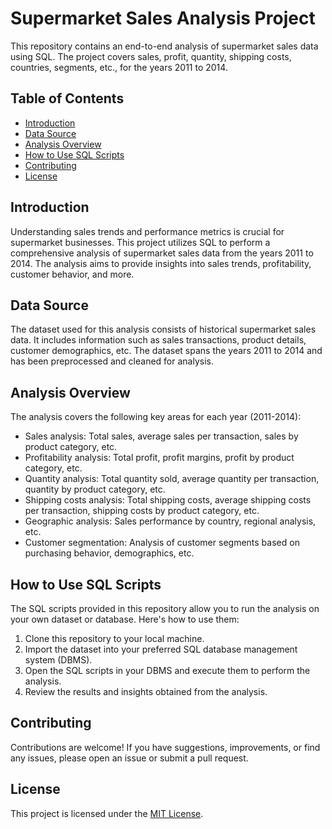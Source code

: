 # Supermarket Sales Analysis Project

This repository contains an end-to-end analysis of supermarket sales data using SQL. The project covers sales, profit, quantity, shipping costs, countries, segments, etc., for the years 2011 to 2014.

## Table of Contents

- [Introduction](#introduction)
- [Data Source](#data-source)
- [Analysis Overview](#analysis-overview)
- [How to Use SQL Scripts](#how-to-use-sql-scripts)
- [Contributing](#contributing)
- [License](#license)

## Introduction

Understanding sales trends and performance metrics is crucial for supermarket businesses. This project utilizes SQL to perform a comprehensive analysis of supermarket sales data from the years 2011 to 2014. The analysis aims to provide insights into sales trends, profitability, customer behavior, and more.

## Data Source

The dataset used for this analysis consists of historical supermarket sales data. It includes information such as sales transactions, product details, customer demographics, etc. The dataset spans the years 2011 to 2014 and has been preprocessed and cleaned for analysis.

## Analysis Overview

The analysis covers the following key areas for each year (2011-2014):

- Sales analysis: Total sales, average sales per transaction, sales by product category, etc.
- Profitability analysis: Total profit, profit margins, profit by product category, etc.
- Quantity analysis: Total quantity sold, average quantity per transaction, quantity by product category, etc.
- Shipping costs analysis: Total shipping costs, average shipping costs per transaction, shipping costs by product category, etc.
- Geographic analysis: Sales performance by country, regional analysis, etc.
- Customer segmentation: Analysis of customer segments based on purchasing behavior, demographics, etc.

## How to Use SQL Scripts

The SQL scripts provided in this repository allow you to run the analysis on your own dataset or database. Here's how to use them:

1. Clone this repository to your local machine.
2. Import the dataset into your preferred SQL database management system (DBMS).
3. Open the SQL scripts in your DBMS and execute them to perform the analysis.
4. Review the results and insights obtained from the analysis.

## Contributing

Contributions are welcome! If you have suggestions, improvements, or find any issues, please open an issue or submit a pull request.

## License

This project is licensed under the [MIT License](LICENSE).
